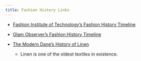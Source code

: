 ```yaml
---
title: Fashion History Links
---
```


- [Fashion Institute of Technology’s Fashion History Timeline](https://fashionhistory.fitnyc.edu/)

- [Glam Observer’s Fashion History Timeline](https://glamobserver.com/the-history-of-fashion-through-the-decades/)

- [The Modern Dane’s History of Linen](https://www.moderndane.com/blogs/the-modern-dane-blog/the-history-of-linen)
	- Linen is one of the oldest textiles in existence. 
